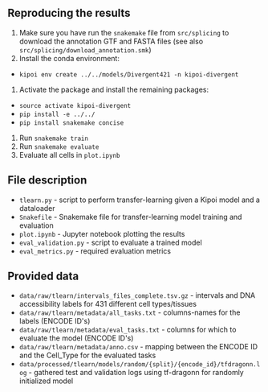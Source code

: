 ## Reproducing the results

1. Make sure you have run the `snakemake` file from `src/splicing` to download the annotation GTF and FASTA files (see also `src/splicing/download_annotation.smk`)
1. Install the conda environment: 
  - `kipoi env create ../../models/Divergent421 -n kipoi-divergent`
1. Activate the package and install the remaining packages:
  - `source activate kipoi-divergent`
  - `pip install -e ../../`
  - `pip install snakemake concise`
1. Run `snakemake train`
1. Run `snakemake evaluate`
1. Evaluate all cells in `plot.ipynb`


## File description

- `tlearn.py` - script to perform transfer-learning given a Kipoi model and a dataloader
- `Snakefile` - Snakemake file for transfer-learning model training and evaluation
- `plot.ipynb` - Jupyter notebook plotting the results
- `eval_validation.py` - script to evaluate a trained model
- `eval_metrics.py` - required evaluation metrics

## Provided data

- `data/raw/tlearn/intervals_files_complete.tsv.gz` - intervals and DNA accessibility labels for 431 different cell types/tissues
- `data/raw/tlearn/metadata/all_tasks.txt` - columns-names for the labels (ENCODE ID's)
- `data/raw/tlearn/metadata/eval_tasks.txt` - columns for which to evaluate the model (ENCODE ID's)
- `data/raw/tlearn/metadata/anno.csv` - mapping between the ENCODE ID and the Cell_Type for the evaluated tasks
- `data/processed/tlearn/models/random/{split}/{encode_id}/tfdragonn.log` - gathered test and validation logs using tf-dragonn for randomly initialized model
